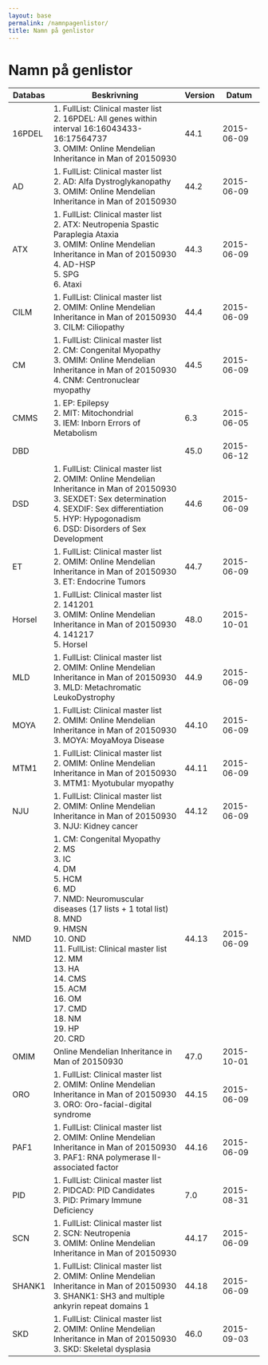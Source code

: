 ```yaml
---
layout: base
permalink: /namnpagenlistor/
title: Namn på genlistor
---
```


# Namn på genlistor

|Databas|Beskrivning|Version|Datum|
|---|---|---|---|
|16PDEL|1. FullList: Clinical master list<br />2. 16PDEL: All genes within interval 16:16043433-16:17564737<br />3. OMIM: Online Mendelian Inheritance in Man of 20150930<br />|44.1|2015-06-09|
|AD|1. FullList: Clinical master list<br />2. AD: Alfa Dystroglykanopathy<br />3. OMIM: Online Mendelian Inheritance in Man of 20150930<br />|44.2|2015-06-09|
|ATX|1. FullList: Clinical master list<br />2. ATX: Neutropenia Spastic Paraplegia Ataxia<br />3. OMIM: Online Mendelian Inheritance in Man of 20150930<br />4. AD-HSP<br />5. SPG<br />6. Ataxi<br />|44.3|2015-06-09|
|CILM|1. FullList: Clinical master list<br />2. OMIM: Online Mendelian Inheritance in Man of 20150930<br />3. CILM: Ciliopathy<br />|44.4|2015-06-09|
|CM|1. FullList: Clinical master list<br />2. CM: Congenital Myopathy<br />3. OMIM: Online Mendelian Inheritance in Man of 20150930<br />4. CNM: Centronuclear myopathy<br />|44.5|2015-06-09|
|CMMS|1. EP: Epilepsy<br />2. MIT: Mitochondrial<br />3. IEM: Inborn Errors of Metabolism<br />|6.3|2015-06-05|
|DBD||45.0|2015-06-12|
|DSD|1. FullList: Clinical master list<br />2. OMIM: Online Mendelian Inheritance in Man of 20150930<br />3. SEXDET: Sex determination<br />4. SEXDIF: Sex differentiation<br />5. HYP: Hypogonadism<br />6. DSD: Disorders of Sex Development<br />|44.6|2015-06-09|
|ET|1. FullList: Clinical master list<br />2. OMIM: Online Mendelian Inheritance in Man of 20150930<br />3. ET: Endocrine Tumors<br />|44.7|2015-06-09|
|Horsel|1. FullList: Clinical master list<br />2. 141201<br />3. OMIM: Online Mendelian Inheritance in Man of 20150930<br />4. 141217<br />5. Horsel<br />|48.0|2015-10-01|
|MLD|1. FullList: Clinical master list<br />2. OMIM: Online Mendelian Inheritance in Man of 20150930<br />3. MLD: Metachromatic LeukoDystrophy<br />|44.9|2015-06-09|
|MOYA|1. FullList: Clinical master list<br />2. OMIM: Online Mendelian Inheritance in Man of 20150930<br />3. MOYA: MoyaMoya Disease<br />|44.10|2015-06-09|
|MTM1|1. FullList: Clinical master list<br />2. OMIM: Online Mendelian Inheritance in Man of 20150930<br />3. MTM1: Myotubular myopathy<br />|44.11|2015-06-09|
|NJU|1. FullList: Clinical master list<br />2. OMIM: Online Mendelian Inheritance in Man of 20150930<br />3. NJU: Kidney cancer<br />|44.12|2015-06-09|
|NMD|1. CM: Congenital Myopathy<br />2. MS<br />3. IC<br />4. DM<br />5. HCM<br />6. MD<br />7. NMD: Neuromuscular diseases (17 lists + 1 total list)<br />8. MND<br />9. HMSN<br />10. OND<br />11. FullList: Clinical master list<br />12. MM<br />13. HA<br />14. CMS<br />15. ACM<br />16. OM<br />17. CMD<br />18. NM<br />19. HP<br />20. CRD<br />|44.13|2015-06-09|
|OMIM|Online Mendelian Inheritance in Man of 20150930|47.0|2015-10-01|
|ORO|1. FullList: Clinical master list<br />2. OMIM: Online Mendelian Inheritance in Man of 20150930<br />3. ORO: Oro-facial-digital syndrome<br />|44.15|2015-06-09|
|PAF1|1. FullList: Clinical master list<br />2. OMIM: Online Mendelian Inheritance in Man of 20150930<br />3. PAF1: RNA polymerase II-associated factor<br />|44.16|2015-06-09|
|PID|1. FullList: Clinical master list<br />2. PIDCAD: PID Candidates<br />3. PID: Primary Immune Deficiency<br />|7.0|2015-08-31|
|SCN|1. FullList: Clinical master list<br />2. SCN: Neutropenia<br />3. OMIM: Online Mendelian Inheritance in Man of 20150930<br />|44.17|2015-06-09|
|SHANK1|1. FullList: Clinical master list<br />2. OMIM: Online Mendelian Inheritance in Man of 20150930<br />3. SHANK1: SH3 and multiple ankyrin repeat domains 1<br />|44.18|2015-06-09|
|SKD|1. FullList: Clinical master list<br />2. OMIM: Online Mendelian Inheritance in Man of 20150930<br />3. SKD: Skeletal dysplasia<br />|46.0|2015-09-03|

